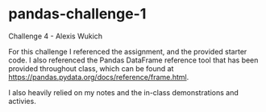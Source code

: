 # pandas-challenge-1
Challenge 4 - Alexis Wukich

For this challenge I referenced the assignment, and the provided starter code. I also referenced the Pandas DataFrame reference tool that has been provided throughout class, which can be found at https://pandas.pydata.org/docs/reference/frame.html.

I also heavily relied on my notes and the in-class demonstrations and activies.
